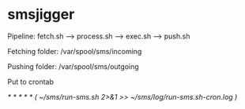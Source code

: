 # smsjigger

Pipeline: fetch.sh --> process.sh --> exec.sh --> push.sh

Fetching folder: /var/spool/sms/incoming

Pushing folder: /var/spool/sms/outgoing

Put to crontab

_* * * * * ( ~/sms/run-sms.sh 2>&1 >> ~/sms/log/run-sms.sh-cron.log )_

